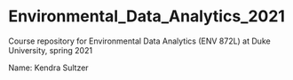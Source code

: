# Environmental_Data_Analytics_2021
Course repository for Environmental Data Analytics (ENV 872L) at Duke University, spring 2021

Name: Kendra Sultzer
